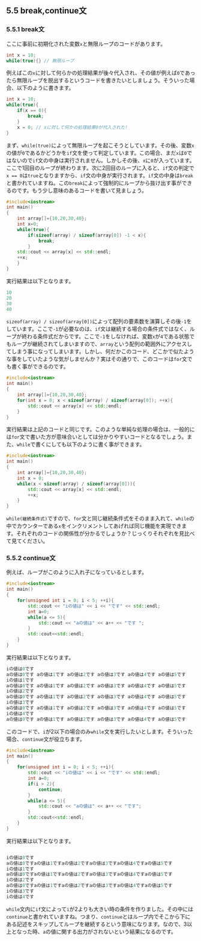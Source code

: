 ## 5.5 break,continue文

### 5.5.1 break文

ここに事前に初期化された変数`x`と無限ループのコードがあります。

```cpp
int x = 10;
while(true){} // 無限ループ
```
例えばこの`x`に対して何らかの処理結果が後々代入され、その値が例えば`0`であったら無限ループを脱出するというコードを書きたいとしましょう。そういった場合、以下のように書きます。

```cpp
int x = 10;
while(true){
    if(x == 0){
        break;
    }
    x = 0; // xに対して何かの処理結果0が代入された!
}
```
まず、`while(true)`によって無限ループを起こそうとしています。その後、変数`x`の値が`0`であるかどうかを`if`文を使って判定しています。この場合、まだ`x`は`0`ではないので`if`文の中身は実行されません。しかしその後、`x`に`0`が入っています。ここで1回目のループが終わります。次に2回目のループに入ると、`if`文の判定で`x == 0`は`true`となりますから、`if`文の中身が実行されます。`if`文の中身は`break`と書かれていますね。この`break`によって強制的にループから抜け出す事ができるのです。もう少し意味のあるコードを書いて見ましょう。

```cpp
#include<iostream>
int main()
{
    int array[]={10,20,30,40};
    int x=0;
    while(true){
        if(sizeof(array) / sizeof(array[0]) -1 < x){
            break;
        }
    std::cout << array[x] << std::endl;
    ++x;
    }
}
```
実行結果は以下となります。

```cpp
10
20
30
40
```
`sizeof(array) / sizeof(array[0])`によって配列の要素数を演算しその後`-1`をしています。ここで`-1`が必要なのは、`if`文は継続する場合の条件式ではなく、ループが終わる条件式だからです。ここで`-1`をしなければ、変数`x`が`4`である状態でもループが継続されてしまいますので、`array`という配列の範囲外にアクセスしてしまう事になってしまいます。しかし、何だかこのコード、どこかで似たような事をしていたような気がしませんか？実はその通りで、このコードは`for`文でも書く事ができるのです。

```cpp
#include<iostream>
int main()
{
    int array[]={10,20,30,40};
    for(int x = 0; x < sizeof(array) / sizeof(array[0]); ++x){
        std::cout << array[x] << std::endl;
    }
}
```
実行結果は上記のコードと同じです。このような単純な処理の場合は、一般的には`for`文で書いた方が意味合いとしては分かりやすいコードとなるでしょう。また、`while`で書くにしても以下のように書く事ができます。

```cpp
#include<iostream>
int main()
{
    int array[]={10,20,30,40};
    int x = 0;
    while(x < sizeof(array) / sizeof(array[0])){
        std::cout << array[x] << std::endl;
        ++x;
    }
}
```
`while(継続条件式)`ですので、`for`文と同じ継続条件式をそのまま入れて、`while`の中でカウンターである`x`をインクリメントしてあげれば同じ機能を実現できます。それぞれのコードの関係性が分かるでしょうか？じっくりそれぞれを見比べて見てください。

### 5.5.2 continue文
例えば、ループがこのように入れ子になっているとします。
```cpp
#include<iostream>
int main()
{
    for(unsigned int i = 0; i < 5; ++i){
        std::cout << "iの値は" << i << "です" << std::endl;
        int a=0;
        while(a <= 5){
            std::cout << "aの値は" << a++ << "です ";
        }
        std::cout<<std::endl;
    }
}
```
実行結果は以下となります。

```cpp
iの値は0です
aの値は0です aの値は1です aの値は2です aの値は3です aの値は4です aの値は5です
iの値は1です
aの値は0です aの値は1です aの値は2です aの値は3です aの値は4です aの値は5です
iの値は2です
aの値は0です aの値は1です aの値は2です aの値は3です aの値は4です aの値は5です
iの値は3です
aの値は0です aの値は1です aの値は2です aの値は3です aの値は4です aの値は5です
iの値は4です
aの値は0です aの値は1です aの値は2です aの値は3です aの値は4です aの値は5です
```
このコードで、`i`が2以下の場合のみ`while`文を実行したいとします。そういった場合、`continue`文が役立ちます。

```cpp
#include<iostream>
int main()
{
    for(unsigned int i = 0; i < 5; ++i){
        std::cout << "iの値は" << i << "です" << std::endl;
        int a=0;
        if(i > 2){
            continue;
        }
        while(a <= 5){
            std::cout << "aの値は" << a++ << "です";
        }
        std::cout<<std::endl;
    }
}
```
実行結果は以下となります。

```cpp

iの値は0です
aの値は0ですaの値は1ですaの値は2ですaの値は3ですaの値は4ですaの値は5です
iの値は1です
aの値は0ですaの値は1ですaの値は2ですaの値は3ですaの値は4ですaの値は5です
iの値は2です
aの値は0ですaの値は1ですaの値は2ですaの値は3ですaの値は4ですaの値は5です
iの値は3です
iの値は4です
```
`while`文内に`if`文によって`i`が2よりも大きい時の条件を作りました。その中には`continue`と書かれていますね。つまり、`continue`とはループ内でそこから下にある記述をスキップしてループを継続するという意味になります。なので、3以上となった時、`a`の値に関する出力がされないという結果になるのです。